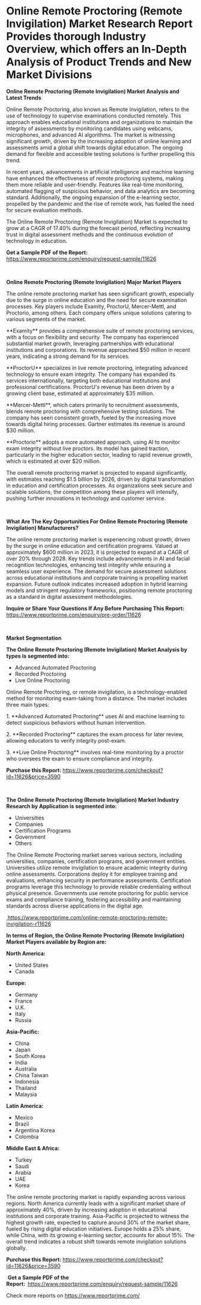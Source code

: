 <p><h1>Online Remote Proctoring (Remote Invigilation) Market Research Report Provides thorough Industry Overview, which offers an In-Depth Analysis of Product Trends and New Market Divisions</h1></p><p><strong>Online Remote Proctoring (Remote Invigilation) Market Analysis and Latest Trends</strong></p>
<p><p>Online Remote Proctoring, also known as Remote Invigilation, refers to the use of technology to supervise examinations conducted remotely. This approach enables educational institutions and organizations to maintain the integrity of assessments by monitoring candidates using webcams, microphones, and advanced AI algorithms. The market is witnessing significant growth, driven by the increasing adoption of online learning and assessments amid a global shift towards digital education. The ongoing demand for flexible and accessible testing solutions is further propelling this trend.</p><p>In recent years, advancements in artificial intelligence and machine learning have enhanced the effectiveness of remote proctoring systems, making them more reliable and user-friendly. Features like real-time monitoring, automated flagging of suspicious behavior, and data analytics are becoming standard. Additionally, the ongoing expansion of the e-learning sector, propelled by the pandemic and the rise of remote work, has fueled the need for secure evaluation methods. </p><p>The Online Remote Proctoring (Remote Invigilation) Market is expected to grow at a CAGR of 17.40% during the forecast period, reflecting increasing trust in digital assessment methods and the continuous evolution of technology in education.</p></p>
<p><strong>Get a Sample PDF of the Report:&nbsp;</strong> <a href="https://www.reportprime.com/enquiry/request-sample/11626?utm_campaign=2482&utm_medium=2&utm_source=Github&utm_content=ia&utm_term=21032025&utm_id=online-remote-proctoring-remote-invigilation">https://www.reportprime.com/enquiry/request-sample/11626</a></p>
<p>&nbsp;</p>
<p><strong>Online Remote Proctoring (Remote Invigilation) Major Market Players</strong></p>
<p><p>The online remote proctoring market has seen significant growth, especially due to the surge in online education and the need for secure examination processes. Key players include Examity, ProctorU, Mercer-Mettl, and Proctorio, among others. Each company offers unique solutions catering to various segments of the market.</p><p>**Examity** provides a comprehensive suite of remote proctoring services, with a focus on flexibility and security. The company has experienced substantial market growth, leveraging partnerships with educational institutions and corporations. Its revenue approached $50 million in recent years, indicating a strong demand for its services.</p><p>**ProctorU** specializes in live remote proctoring, integrating advanced technology to ensure exam integrity. The company has expanded its services internationally, targeting both educational institutions and professional certifications. ProctorU's revenue has been driven by a growing client base, estimated at approximately $35 million.</p><p>**Mercer-Mettl**, which caters primarily to recruitment assessments, blends remote proctoring with comprehensive testing solutions. The company has seen consistent growth, fueled by the increasing move towards digital hiring processes. Gartner estimates its revenue is around $30 million. </p><p>**Proctorio** adopts a more automated approach, using AI to monitor exam integrity without live proctors. Its model has gained traction, particularly in the higher education sector, leading to rapid revenue growth, which is estimated at over $20 million.</p><p>The overall remote proctoring market is projected to expand significantly, with estimates reaching $1.5 billion by 2026, driven by digital transformation in education and certification processes. As organizations seek secure and scalable solutions, the competition among these players will intensify, pushing further innovations in technology and customer service.</p></p>
<p>&nbsp;</p>
<p><strong>What Are The Key Opportunities For Online Remote Proctoring (Remote Invigilation) Manufacturers?</strong></p>
<p><p>The online remote proctoring market is experiencing robust growth, driven by the surge in online education and certification programs. Valued at approximately $600 million in 2023, it is projected to expand at a CAGR of over 20% through 2028. Key trends include advancements in AI and facial recognition technologies, enhancing test integrity while ensuring a seamless user experience. The demand for secure assessment solutions across educational institutions and corporate training is propelling market expansion. Future outlook indicates increased adoption in hybrid learning models and stringent regulatory frameworks, positioning remote proctoring as a standard in digital assessment methodologies.</p></p>
<p><strong>Inquire or Share Your Questions If Any Before Purchasing This Report:</strong> <a href="https://www.reportprime.com/enquiry/pre-order/11626?utm_campaign=2482&utm_medium=2&utm_source=Github&utm_content=ia&utm_term=21032025&utm_id=online-remote-proctoring-remote-invigilation">https://www.reportprime.com/enquiry/pre-order/11626</a></p>
<p>&nbsp;</p>
<p><strong>Market Segmentation</strong></p>
<p><strong>The Online Remote Proctoring (Remote Invigilation) Market Analysis by types is segmented into:</strong></p>
<p><ul><li>Advanced Automated Proctoring</li><li>Recorded Proctoring</li><li>Live Online Proctoring</li></ul></p>
<p><p>Online Remote Proctoring, or remote invigilation, is a technology-enabled method for monitoring exam-taking from a distance. The market includes three main types: </p><p>1. **Advanced Automated Proctoring** uses AI and machine learning to detect suspicious behaviors without human intervention. </p><p>2. **Recorded Proctoring** captures the exam process for later review, allowing educators to verify integrity post-exam. </p><p>3. **Live Online Proctoring** involves real-time monitoring by a proctor who oversees the exam to ensure compliance and integrity.</p></p>
<p><strong>Purchase this Report:&nbsp;</strong><a href="https://www.reportprime.com/checkout?id=11626&price=3590&utm_campaign=2482&utm_medium=2&utm_source=Github&utm_content=ia&utm_term=21032025&utm_id=online-remote-proctoring-remote-invigilation">https://www.reportprime.com/checkout?id=11626&price=3590</a></p>
<p>&nbsp;</p>
<p><strong>The Online Remote Proctoring (Remote Invigilation) Market Industry Research by Application is segmented into:</strong></p>
<p><ul><li>Universities</li><li>Companies</li><li>Certification Programs</li><li>Government</li><li>Others</li></ul></p>
<p><p>The Online Remote Proctoring market serves various sectors, including universities, companies, certification programs, and government entities. Universities utilize remote invigilation to ensure academic integrity during online assessments. Corporations deploy it for employee training and evaluations, enhancing security in performance assessments. Certification programs leverage this technology to provide reliable credentialing without physical presence. Governments use remote proctoring for public service exams and compliance training, fostering accessibility and maintaining standards across diverse applications in the digital age.</p></p>
<p><a href="https://www.reportprime.com/online-remote-proctoring-remote-invigilation-r11626?utm_campaign=2482&utm_medium=2&utm_source=Github&utm_content=ia&utm_term=21032025&utm_id=online-remote-proctoring-remote-invigilation">&nbsp;https://www.reportprime.com/online-remote-proctoring-remote-invigilation-r11626</a></p>
<p><strong>In terms of Region, the Online Remote Proctoring (Remote Invigilation) Market Players available by Region are:</strong></p>
<p>
    <p> <strong> North America: </strong>
        <ul>
            <li>United States</li>
            <li>Canada</li>
        </ul>
        </p> 
    <p> <strong> Europe: </strong>
        <ul>
            <li>Germany</li>
            <li>France</li>
            <li>U.K.</li>
            <li>Italy</li>
            <li>Russia</li>
        </ul>
        </p> 
    <p> <strong> Asia-Pacific: </strong>
        <ul>
            <li>China</li>
            <li>Japan</li>
            <li>South Korea</li>
            <li>India</li>
            <li>Australia</li>
            <li>China Taiwan</li>
            <li>Indonesia</li>
            <li>Thailand</li>
            <li>Malaysia</li>
        </ul>
        </p> 
    <p> <strong> Latin America: </strong>
        <ul>
            <li>Mexico</li>
            <li>Brazil</li>
            <li>Argentina Korea</li>
            <li>Colombia</li>
        </ul>
        </p> 
    <p> <strong> Middle East & Africa: </strong>
        <ul>
            <li>Turkey</li>
            <li>Saudi</li>
            <li>Arabia</li>
            <li>UAE</li>
            <li>Korea</li>
        </ul>
    </p>
    </p>
<p><p>The online remote proctoring market is rapidly expanding across various regions. North America currently leads with a significant market share of approximately 40%, driven by increasing adoption in educational institutions and corporate training. Asia-Pacific is projected to witness the highest growth rate, expected to capture around 30% of the market share, fueled by rising digital education initiatives. Europe holds a 25% share, while China, with its growing e-learning sector, accounts for about 15%. The overall trend indicates a robust shift towards remote invigilation solutions globally.</p></p>
<p><strong>Purchase this Report: </strong><a href="https://www.reportprime.com/checkout?id=11626&price=3590&utm_campaign=2482&utm_medium=2&utm_source=Github&utm_content=ia&utm_term=21032025&utm_id=online-remote-proctoring-remote-invigilation">https://www.reportprime.com/checkout?id=11626&price=3590</a></p>
<p>&nbsp;<strong>Get a Sample PDF of the Report:&nbsp;&nbsp;</strong><a href="https://www.reportprime.com/enquiry/request-sample/11626?utm_campaign=2482&utm_medium=2&utm_source=Github&utm_content=ia&utm_term=21032025&utm_id=online-remote-proctoring-remote-invigilation">https://www.reportprime.com/enquiry/request-sample/11626</a></p>
<p><strong></strong></p>
<p>Check more reports on <a href="https://www.reportprime.com/?utm_campaign=2482&utm_medium=2&utm_source=Github&utm_content=ia&utm_term=21032025&utm_id=online-remote-proctoring-remote-invigilation">https://www.reportprime.com/</a></p>